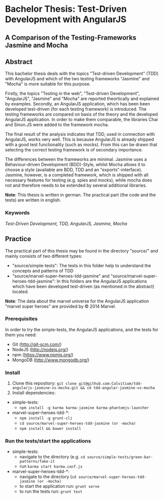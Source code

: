 # Bachelor Thesis: Test-Driven Development with AngularJS
## A Comparison of the Testing-Frameworks Jasmine and Mocha

## Abstract
This bachelor thesis deals with the topics "Test-driven Development" (TDD) with AngularJS and which of the two testing frameworks "Jasmine" and "Mocha" is more suitable for this purpose.

Firstly, the topics "Testing in the web", "Test-driven Development", "AngularJS", "Jasmine" and "Mocha" are reported theortically and explained by examples. 
Secondly, an AngularJS application, which has been been developed test-driven (for each testing framework) is introduced. The testing frameworks are compared on basis of the theory and the developed AngularJS application. In order to make them comparable, the libraries Chai and Sinon.JS were added to the framework mocha.

The final result of the analysis indicates that TDD, used in connection with AngularJS, works very well. This is because AngularJS is already shipped with a good test functionality (such as mocks). From this can be drawn that selecting the correct testing framework is of secondary importance.

The differences between the frameworks are minimal.
Jasmine uses a Behaviour-driven Development (BDD)-Style, whilst Mocha allows it to choose a style (available are BDD, TDD and an "exports"-interface). Jasmine, however, is a completed framework, which is shipped with all necessary features for testing (e.g. spies and mocks), while mocha does not and therefore needs to be extended by several additional libraries.

**Note**: This thesis is written in german. The practical part (the code and the tests) are written in english.

### Keywords
*Test-Driven Development, TDD, AngularJS, Jasmine, Mocha*

## Practice
The practical part of this thesis may be found in the directory "source/" and mainly consists of two different types:
* "source/simple-tests": The tests in this folder help to understand the concepts and patterns of TDD
* "source/marvel-super-heroes-tdd-jasmine" and "source/marvel-super-heroes-tdd-jasmine": In this folders are the AngularJS applications which have been developed test-driven (as mentioned in the abstract) located.

**Note**: The data about the marvel universe for the AngularJS application "marvel super heroes" are provided by © 2014 Marvel.

### Prerequisites
In order to try the simple-tests, the AngularJS applications, and the tests for them you need:
* Git (http://git-scm.com/)
* NodeJS (http://nodejs.org/)
* npm (https://www.npmjs.org/)
* MongoDB (http://www.mongodb.org/)

### Install
1. Clone this repository: `git clone git@github.com:Calvitium/tdd-angularjs-jasmine-vs-mocha.git && cd tdd-angular-jasmine-vs-mocha`
2. Install dependencies:
  * simple-tests:
    * `npm install -g karma karma-jasmine karma-phantomjs-launcher`
  * marvel-super-heroes-tdd-*:
    * `npm install -g grunt-cli`
    * `cd source/marvel-super-heroes-tdd-jasmine (or -mocha)`
    * `npm install && bower install`

### Run the tests/start the applications
* simple-tests:
  * navigate to the directory (e.g. `cd source/simple-tests/green-bar-patterns/fake-it`
  * run `karma start karma.conf.js`
* marvel-super-heroes-tdd-*:
  * navigate to the directory (`cd source/marvel-super-heroes-tdd-jasmine (or -mocha)`
  * to start the application run: `grunt serve`
  * to run the tests run: `grunt test`






